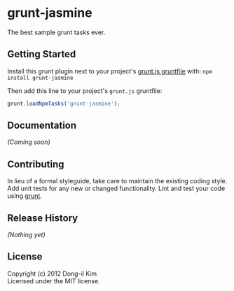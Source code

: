 # grunt-jasmine

The best sample grunt tasks ever.

## Getting Started
Install this grunt plugin next to your project's [grunt.js gruntfile][getting_started] with: `npm install grunt-jasmine`

Then add this line to your project's `grunt.js` gruntfile:

```javascript
grunt.loadNpmTasks('grunt-jasmine');
```

[grunt]: https://github.com/cowboy/grunt
[getting_started]: https://github.com/cowboy/grunt/blob/master/docs/getting_started.md

## Documentation
_(Coming soon)_

## Contributing
In lieu of a formal styleguide, take care to maintain the existing coding style. Add unit tests for any new or changed functionality. Lint and test your code using [grunt][grunt].

## Release History
_(Nothing yet)_

## License
Copyright (c) 2012 Dong-il Kim  
Licensed under the MIT license.
